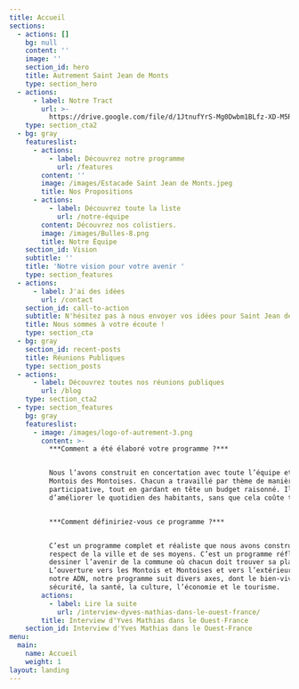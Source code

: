 ```yaml
---
title: Accueil
sections:
  - actions: []
    bg: null
    content: ''
    image: ''
    section_id: hero
    title: Autrement Saint Jean de Monts
    type: section_hero
  - actions:
      - label: Notre Tract
        url: >-
          https://drive.google.com/file/d/1JtnufYrS-Mg0Dwbm1BLfz-XD-M5RL2XD/view?usp=sharing
    type: section_cta2
  - bg: gray
    featureslist:
      - actions:
          - label: Découvrez notre programme
            url: /features
        content: ''
        image: /images/Estacade Saint Jean de Monts.jpeg
        title: Nos Propositions
      - actions:
          - label: Découvrez toute la liste
            url: /notre-équipe
        content: Découvrez nos colistiers.
        image: /images/Bulles-8.png
        title: Notre Équipe
    section_id: Vision
    subtitle: ''
    title: 'Notre vision pour votre avenir '
    type: section_features
  - actions:
      - label: J'ai des idées
        url: /contact
    section_id: call-to-action
    subtitle: N'hésitez pas à nous envoyer vos idées pour Saint Jean de Monts
    title: Nous sommes à votre écoute !
    type: section_cta
  - bg: gray
    section_id: recent-posts
    title: Réunions Publiques
    type: section_posts
  - actions:
      - label: Découvrez toutes nos réunions publiques
        url: /blog
    type: section_cta2
  - type: section_features
    bg: gray
    featureslist:
      - image: /images/logo-of-autrement-3.png
        content: >-
          ***Comment a été élaboré votre programme ?***


          Nous l’avons construit en concertation avec toute l’équipe et avec des
          Montois des Montoises. Chacun a travaillé par thème de manière
          participative, tout en gardant en tête un budget raisonné. Il s’agit
          d’améliorer le quotidien des habitants, sans que cela coûte trop cher.


          ***Comment définiriez-vous ce programme ?***


          C’est un programme complet et réaliste que nous avons construit en
          respect de la ville et de ses moyens. C’est un programme réfléchi pour
          dessiner l’avenir de la commune où chacun doit trouver sa place.
          L’ouverture vers les Montois et Montoises et vers l’extérieur étant
          notre ADN, notre programme suit divers axes, dont le bien-vivre, la
          sécurité, la santé, la culture, l’économie et le tourisme.
        actions:
          - label: Lire la suite
            url: /interview-dyves-mathias-dans-le-ouest-france/
        title: Interview d'Yves Mathias dans le Ouest-France
    section_id: Interview d'Yves Mathias dans le Ouest-France
menu:
  main:
    name: Accueil
    weight: 1
layout: landing
---
```


